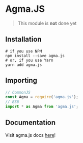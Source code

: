 # Agma.JS

> This module is **not** done yet

## Installation

```shell
# if you use NPM
npm install --save agma.js
# or, if you use Yarn
yarn add agma.js
```

## Importing

```javascript
// CommonJS
const Agma = require('agma.js');
// ES6
import * as Agma from 'agma.js';
```

## Documentation

Visit agma.js docs [here](https://agma-js.github.io/agma.js-docs/)!
